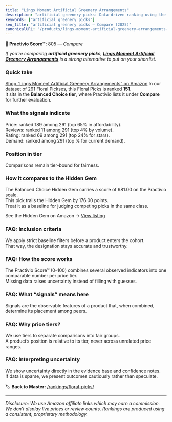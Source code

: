 ```yaml
---
title: "Lings Moment Artificial Greenery Arrangements"
description: "artificial greenery picks: Data-driven ranking using the Practivio Score™. Positioned by quality, value, demand, findability, momentum."
keywords: ["artificial greenery picks"]
seo_title: "artificial greenery picks — Compare (2025)"
canonicalURL: "/products/lings-moment-artificial-greenery-arrangements-B0C1V8SSXS/"
---
```


**🛒 Practivio Score™:** 805 — _Compare_


*If you're comparing **artificial greenery picks**, **[Lings Moment Artificial Greenery Arrangements](https://www.amazon.com/dp/B0C1V8SSXS?tag=practivio-20)** is a strong alternative to put on your shortlist.*
### Quick take
[Shop “Lings Moment Artificial Greenery Arrangements” on Amazon](https://www.amazon.com/dp/B0C1V8SSXS?tag=practivio-20)
In our dataset of 291 Floral Pickses, this Floral Picks is ranked **151**.  
It sits in the **Balanced Choice tier**, where Practivio lists it under **Compare** for further evaluation.

### What the signals indicate
Price: ranked 189 among 291 (top 65% in affordability).  
Reviews: ranked 11 among 291 (top 4% by volume).  
Rating: ranked 69 among 291 (top 24% for stars).  
Demand: ranked  among 291 (top % for current demand).

### Position in tier
Comparisons remain tier-bound for fairness.

### How it compares to the Hidden Gem
The Balanced Choice Hidden Gem carries a score of 981.00 on the Practivio scale.  
This pick trails the Hidden Gem by 176.00 points.  
Treat it as a baseline for judging competing picks in the same class.  

See the Hidden Gem on Amazon → [View listing](https://www.amazon.com/dp/B09KGVJNRW?tag=practivio-20)

### FAQ: Inclusion criteria
We apply strict baseline filters before a product enters the cohort.  
That way, the designation stays accurate and trustworthy.

### FAQ: How the score works
The Practivio Score™ (0–100) combines several observed indicators into one comparable number per price tier.  
Missing data raises uncertainty instead of filling with guesses.

### FAQ: What “signals” means here
Signals are the observable features of a product that, when combined, determine its placement among peers.

### FAQ: Why price tiers?
We use tiers to separate comparisons into fair groups.  
A product’s position is relative to its tier, never across unrelated price ranges.

### FAQ: Interpreting uncertainty
We show uncertainty directly in the evidence base and confidence notes.  
If data is sparse, we present outcomes cautiously rather than speculate.

<!-- Missing template for Compare/CompareWithinPriceClass -->


🏷️ **Back to Master:** [/rankings/floral-picks/](/rankings/floral-picks/)

---
_Disclosure: We use Amazon affiliate links which may earn a commission. We don’t display live prices or review counts. Rankings are produced using a consistent, proprietary methodology._
